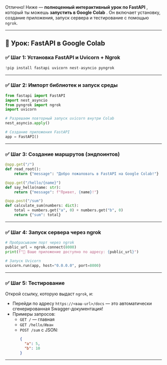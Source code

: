 Отлично! Ниже —  **полноценный интерактивный урок по FastAPI** , который ты можешь  **запустить в Google Colab** . Он включает установку, создание приложения, запуск сервера и тестирование с помощью `ngrok`.

---

## 🚀 Урок: FastAPI в Google Colab

### ✅ Шаг 1: Установка FastAPI и Uvicorn + Ngrok

```python
!pip install fastapi uvicorn nest-asyncio pyngrok
```

---

### ✅ Шаг 2: Импорт библиотек и запуск среды

```python
from fastapi import FastAPI
import nest_asyncio
from pyngrok import ngrok
import uvicorn

# Разрешаем повторный запуск uvicorn внутри Colab
nest_asyncio.apply()

# Создание приложения FastAPI
app = FastAPI()
```

---

### ✅ Шаг 3: Создание маршрутов (эндпоинтов)

```python
@app.get("/")
def read_root():
    return {"message": "Добро пожаловать в FastAPI на Google Colab!"}

@app.get("/hello/{name}")
def say_hello(name: str):
    return {"message": f"Привет, {name}!"}

@app.post("/sum")
def calculate_sum(numbers: dict):
    total = numbers.get("a", 0) + numbers.get("b", 0)
    return {"sum": total}
```

---

### ✅ Шаг 4: Запуск сервера через ngrok

```python
# Пробрасываем порт через ngrok
public_url = ngrok.connect(8000)
print(f"🚀 Ваше приложение доступно по адресу: {public_url}")

# Запуск Uvicorn
uvicorn.run(app, host="0.0.0.0", port=8000)
```

---

### ✅ Шаг 5: Тестирование

Открой ссылку, которую выдаст `ngrok`, и:

* Перейди по адресу `https://<ваш-url>/docs` — это автоматически сгенерированная Swagger-документация!
* Примеры запросов:
  * `GET /` — главная
  * `GET /hello/Иван`
  * `POST /sum` с JSON:
    ```json
    {
      "a": 5,
      "b": 10
    }
    ```

---
